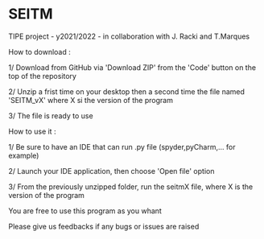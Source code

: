 # SEITM
TIPE project - y2021/2022 - in collaboration with J. Racki and T.Marques


How to download :

  1/ Download from GitHub via 'Download ZIP' from the 'Code' button on the top of the repository

  2/ Unzip a frist time on your desktop then a second time the file named 'SEITM_vX' where X si the version of the program

  3/ The file is ready to use


How to use it :

  1/ Be sure to have an IDE that can run .py file (spyder,pyCharm,... for example)

  2/ Launch your IDE application, then choose 'Open file' option

  3/ From the previously unzipped folder, run the seitmX file, where X is the version of the program


You are free to use this program as you whant

Please give us feedbacks if any bugs or issues are raised

